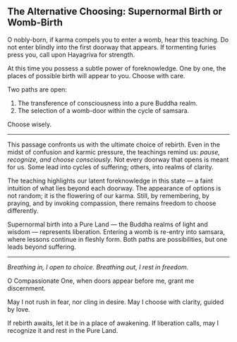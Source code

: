 ## The Alternative Choosing: Supernormal Birth or Womb-Birth

O nobly-born, if karma compels you to enter a womb, hear this teaching. Do not enter blindly into the first doorway that appears. If tormenting furies press you, call upon Hayagriva for strength.

At this time you possess a subtle power of foreknowledge. One by one, the places of possible birth will appear to you. Choose with care.

Two paths are open:

1. The transference of consciousness into a pure Buddha realm.
2. The selection of a womb-door within the cycle of samsara.

Choose wisely.

---

This passage confronts us with the ultimate choice of rebirth. Even in the midst of confusion and karmic pressure, the teachings remind us: *pause, recognize, and choose consciously*. Not every doorway that opens is meant for us. Some lead into cycles of suffering; others, into realms of clarity.

The teaching highlights our latent foreknowledge in this state — a faint intuition of what lies beyond each doorway. The appearance of options is not random; it is the flowering of our karma. Still, by remembering, by praying, and by invoking compassion, there remains freedom to choose differently.

Supernormal birth into a Pure Land — the Buddha realms of light and wisdom — represents liberation. Entering a womb is re-entry into samsara, where lessons continue in fleshly form. Both paths are possibilities, but one leads beyond suffering.

---

*Breathing in, I open to choice.
Breathing out, I rest in freedom.*

O Compassionate One,
when doors appear before me,
grant me discernment.

May I not rush in fear,
nor cling in desire.
May I choose with clarity,
guided by love.

If rebirth awaits,
let it be in a place of awakening.
If liberation calls,
may I recognize it
and rest in the Pure Land.
